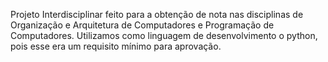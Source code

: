 Projeto Interdisciplinar feito para a obtenção de nota nas disciplinas de Organização e Arquitetura de Computadores e Programação de Computadores.
Utilizamos como linguagem de desenvolvimento o python, pois esse era um requisito mínimo para aprovação.
